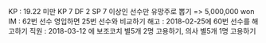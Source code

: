 KP	: 19.22 미만 KP 7 DF 2 SP 7 이상인 선수만 유망주로 뽑기 => 5,000,000 won
IM	: 62번 선수 영입하면 25번 선수와 비교하기
해고	: 2018-02-25에 60번 선수를 해고하기
직원	: 2018-03-12 에 보조코치 별5개 2명 고용하기, 의사 별5개 1명 고용하기

